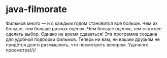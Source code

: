 # java-filmorate
Фильмов много — и с каждым годом становится всё больше. Чем их больше, тем больше разных оценок. Чем больше оценок, тем 
сложнее сделать выбор. Однако не время сдаваться! Эта программа создана для удобной подборки фильмов. Теперь ни вам, ни вашим друзьям 
не придётся долго размышлять, что посмотреть вечером. Удачного просмотра!///
